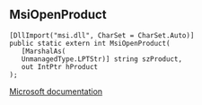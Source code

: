 ## MsiOpenProduct

```
[DllImport("msi.dll", CharSet = CharSet.Auto)]
public static extern int MsiOpenProduct(
   [MarshalAs(
   UnmanagedType.LPTStr)] string szProduct,
   out IntPtr hProduct
);
```

[Microsoft documentation](https://docs.microsoft.com/en-us/windows/win32/api/msi/nf-msi-msiopenproductw)
